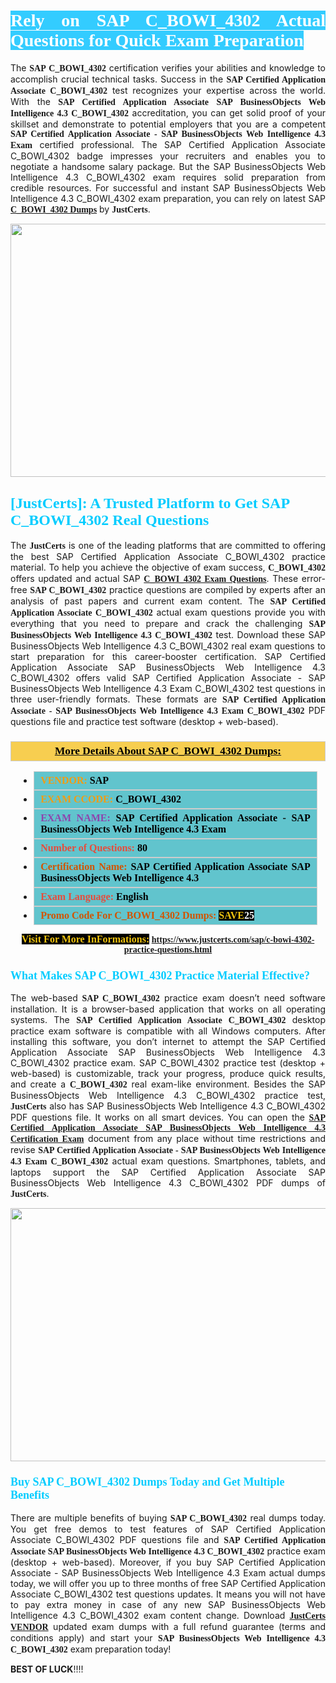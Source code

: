 <h1 style="text-align: justify;"><span style="color:#ffffff;"><span style="font-family:Georgia,serif;"><strong><span style="background-color:#33ccff;">Rely on SAP C_BOWI_4302 Actual Questions for Quick Exam Preparation </span></strong></span></span></h1>

<p style="text-align: justify;">The <span style="font-family:Georgia,serif;"><strong>SAP C_BOWI_4302</strong></span> certification verifies your abilities and knowledge to accomplish crucial technical tasks. Success in the <span style="font-family:Georgia,serif;"><strong>SAP Certified Application Associate C_BOWI_4302</strong></span> test recognizes your expertise across the world. With the<span style="font-family:Georgia,serif;"><strong> SAP Certified Application Associate SAP BusinessObjects Web Intelligence 4.3 C_BOWI_4302</strong></span> accreditation, you can get solid proof of your skillset and demonstrate to potential employers that you are a competent <span style="font-family:Georgia,serif;"><strong> SAP Certified Application Associate - SAP BusinessObjects Web Intelligence 4.3 Exam</strong></span> certified professional. The SAP Certified Application Associate C_BOWI_4302 badge impresses your recruiters and enables you to negotiate a handsome salary package. But the SAP BusinessObjects Web Intelligence 4.3 C_BOWI_4302 exam requires solid preparation from credible resources. For successful and instant SAP BusinessObjects Web Intelligence 4.3 C_BOWI_4302 exam preparation, you can rely on latest SAP <a href="https://www.justcerts.com/sap/c-bowi-4302-practice-questions.html"><strong><span style="font-family:Georgia,serif;">C_BOWI_4302 Dumps</span></strong></a> by <span style="font-size:14px;"><span style="font-family:Georgia,serif;"><strong>JustCerts</strong></span></span>.</p>

<p style="text-align: center;"><a href="https://www.justcerts.com/sap/c-bowi-4302-practice-questions.html"><img alt="" src="https://i.imgur.com/JNYhfyb.jpg" style="width: 720px; height: 405px;" /></a></p>

<h2 style="margin-right:0in; margin-left:0in"><span style="color:#00ccff;"><span style="font-family:Georgia,serif;"><strong><span style="font-size:18pt">[JustCerts]: A Trusted Platform to Get SAP C_BOWI_4302 Real Questions </span></strong></span></span></h2>

<p style="text-align: justify;">The <span style="font-size:14px;"><span style="font-family:Georgia,serif;"><strong>JustCerts</strong></span></span> is one of the leading platforms that are committed to offering the best SAP Certified Application Associate C_BOWI_4302 practice material. To help you achieve the objective of exam success, <span style="font-family:Georgia,serif;"><strong> C_BOWI_4302</strong></span> offers updated and actual SAP <span style="font-family:Georgia,serif;"><strong><a href="https://www.justcerts.com/sap/c-bowi-4302-practice-questions.html">C_BOWI_4302 Exam Questions</a></strong></span>. These error-free <span style="font-family:Georgia,serif;"><strong>SAP C_BOWI_4302</strong></span> practice questions are compiled by experts after an analysis of past papers and current exam content. The <span style="font-family:Georgia,serif;"><strong>SAP Certified Application Associate C_BOWI_4302</strong></span> actual exam questions provide you with everything that you need to prepare and crack the challenging <span style="font-family:Georgia,serif;"><strong>SAP BusinessObjects Web Intelligence 4.3 C_BOWI_4302</strong></span> test. Download these SAP BusinessObjects Web Intelligence 4.3 C_BOWI_4302 real exam questions to start preparation for this career-booster certification. SAP Certified Application Associate SAP BusinessObjects Web Intelligence 4.3 C_BOWI_4302 offers valid SAP Certified Application Associate - SAP BusinessObjects Web Intelligence 4.3 Exam C_BOWI_4302 test questions in three user-friendly formats. These formats are <span style="font-family:Georgia,serif;"><strong>SAP Certified Application Associate - SAP BusinessObjects Web Intelligence 4.3 Exam C_BOWI_4302</strong></span> PDF questions file and practice test software (desktop + web-based).</p>

<h3 style="background: #f7ce50; border: 1px solid rgb(204, 204, 204); padding: 5px 10px; text-align: center;"><span style="font-family:Georgia,serif;"><u><u><span style="color:#000000;"><span style="font-size:11pt"><span style="line-height:normal"><b><span style="font-size:13.0pt"><span cambria="">More Details About SAP C_BOWI_4302 Dumps:</span></span></b></span></span></span></u></u></span></h3>

<ul>
	<li style="margin:0cm 10pt">
	<div style="background:#61c4cd; border: 1px solid rgb(204, 204, 204); padding: 5px 10px; text-align: justify;"><span style="font-family:Georgia,serif;"><span style="font-size:11pt"><span style="line-height:normal"><b><span style="font-size:12.0pt"><span new="" roman="" times=""><span style="color:#f39c12;">VENDOR:</span> <span style="color:#000000;">SAP</span></span></span></b></span></span></span></div>
	</li>
	<li style="margin:0cm 10pt">
	<div style="background: #61c4cd; border: 1px solid rgb(204, 204, 204); padding: 5px 10px; text-align: justify;"><span style="font-family:Georgia,serif;"><span style="font-size:11pt"><span style="line-height:normal"><b><span style="font-size:12.0pt"><span new="" roman="" times=""><span style="color:#f39c12;">EXAM CCODE:</span> <span style="color:#000000;">C_BOWI_4302</span></span></span></b></span></span></span></div>
	</li>
	<li style="margin:0cm 10pt">
	<div style="background: #61c4cd; border: 1px solid rgb(204, 204, 204); padding: 5px 10px; text-align: justify;"><span style="font-family:Georgia,serif;"><span style="font-size:11pt"><span style="line-height:normal"><b><span style="font-size:12.0pt"><span new="" roman="" times=""><span style="color:#8e44ad;">EXAM NAME:</span> <span style="color:#000000;">SAP Certified Application Associate - SAP BusinessObjects Web Intelligence 4.3 Exam</span></span></span></b></span></span></span></div>
	</li>
	<li style="margin:0cm 10pt">
	<div style="background: #61c4cd; border: 1px solid rgb(204, 204, 204); padding: 5px 10px;"><span style="font-family:Georgia,serif;"><span style="font-size:11pt"><span style="line-height:normal"><b><span style="font-size:12.0pt"><span new="" roman="" times=""><span style="color:#e74c3c;">Number of Questions:</span><span style="color:#000000;"><span style="color:#f1c40f;"> </span>80</span></span></span></b></span></span></span></div>
	</li>
	<li style="margin:0cm 10pt">
	<div style="background: #61c4cd; border: 1px solid rgb(204, 204, 204); padding: 5px 10px; text-align: justify;"><span style="font-family:Georgia,serif;"><span style="font-size:11pt"><span style="line-height:normal"><b><span style="font-size:12.0pt"><span new="" roman="" times=""><span style="color:#d35400;">Certification Name:</span><span style="color:#000000;"> SAP Certified Application Associate SAP BusinessObjects Web Intelligence 4.3</span></span></span></b></span></span></span></div>
	</li>
	<li style="margin:0cm 10pt">
	<div style="background: #61c4cd; border: 1px solid rgb(204, 204, 204); padding: 5px 10px; text-align: justify;"><span style="font-family:Georgia,serif;"><span style="font-size:11pt"><span style="line-height:normal"><b><span style="font-size:12.0pt"><span new="" roman="" times=""><span style="color:#e74c3c;">Exam Language:</span> <span style="color:#000000;">English</span></span></span></b></span></span></span></div>
	</li>
	<li style="margin:0cm 10pt">
	<div style="background: #61c4cd; border: 1px solid rgb(204, 204, 204); padding: 5px 10px;"><span style="font-family:Georgia,serif;"><span style="font-size:11pt"><span style="line-height:normal"><b><span style="font-size:12.0pt"><span new="" roman="" times=""><span style="color:#d35400;">Promo Code For C_BOWI_4302 Dumps:</span><span style="color:#f1c40f;"> <span style="background-color:#000000;">SAVE</span></span><span style="color:#ffffff;"><span style="background-color:#000000;">25</span></span></span></span></b></span></span></span></div>
	</li>
</ul>

<p style="text-align: center;"><span style="font-family:Georgia,serif;"><strong><span style="font-size:16px;"><span style="color:#f1c40f;"><span style="background-color:#000000;">Visit For More InFormations:</span></span></span> <a href="https://www.justcerts.com/sap/c-bowi-4302-practice-questions.html">https://www.justcerts.com/sap/c-bowi-4302-practice-questions.html</a></strong></span></p>

<h3 style="margin-right:0in; margin-left:0in"><span style="color:#00ccff;"><span style="font-family:Georgia,serif;"><strong><span style="font-size:13.5pt">What Makes SAP C_BOWI_4302 Practice Material Effective?</span></strong></span></span></h3>

<p style="text-align: justify;">The web-based<span style="font-family:Georgia,serif;"><strong> SAP C_BOWI_4302</strong></span> practice exam doesn’t need software installation. It is a browser-based application that works on all operating systems. The <span style="font-family:Georgia,serif;"><strong>SAP Certified Application Associate C_BOWI_4302</strong></span> desktop practice exam software is compatible with all Windows computers. After installing this software, you don’t internet to attempt the SAP Certified Application Associate SAP BusinessObjects Web Intelligence 4.3 C_BOWI_4302 practice exam. SAP C_BOWI_4302 practice test (desktop + web-based) is customizable, track your progress, produce quick results, and create a <span style="font-family:Georgia,serif;"><strong> C_BOWI_4302</strong></span> real exam-like environment. Besides the SAP BusinessObjects Web Intelligence 4.3 C_BOWI_4302 practice test, <span style="font-size:14px;"><span style="font-family:Georgia,serif;"><strong>JustCerts</strong></span></span> also has SAP BusinessObjects Web Intelligence 4.3 C_BOWI_4302 PDF questions file. It works on all smart devices. You can open the <a href="https://www.justcerts.com/sap/sap-certified-application-associate-certification-exams.html"><span style="font-family:Georgia,serif;"><strong>SAP Certified Application Associate SAP BusinessObjects Web Intelligence 4.3 Certification Exam</strong></span></a> document from any place without time restrictions and revise <span style="font-family:Georgia,serif;"><strong>SAP Certified Application Associate - SAP BusinessObjects Web Intelligence 4.3 Exam C_BOWI_4302</strong></span> actual exam questions. Smartphones, tablets, and laptops support the SAP Certified Application Associate SAP BusinessObjects Web Intelligence 4.3 C_BOWI_4302 PDF dumps of <span style="font-size:14px;"><span style="font-family:Georgia,serif;"><strong>JustCerts</strong></span></span>.</p>

<p style="text-align: center;"><a href="https://www.justcerts.com/sap/c-bowi-4302-practice-questions.html"><img alt="" src="https://chat.trainingtools.net/external_content/ab177470d01d9d3dfe91df34991924ef643b949c/68747470733a2f2f692e696d6775722e636f6d2f324343364364612e6a7067" style="width: 720px; height: 405px;" /></a></p>

<h3 style="margin-right:0in; margin-left:0in"><span style="color:#00ccff;"><span style="font-family:Georgia,serif;"><strong><span style="font-size:13.5pt">Buy SAP C_BOWI_4302 Dumps Today and Get Multiple Benefits</span></strong></span></span></h3>

<p style="text-align: justify;">There are multiple benefits of buying <span style="font-family:Georgia,serif;"><strong>SAP C_BOWI_4302</strong></span> real dumps today. You get free demos to test features of SAP Certified Application Associate C_BOWI_4302 PDF questions file and <span style="font-family:Georgia,serif;"><strong>SAP Certified Application Associate SAP BusinessObjects Web Intelligence 4.3 C_BOWI_4302</strong></span> practice exam (desktop + web-based). Moreover, if you buy SAP Certified Application Associate - SAP BusinessObjects Web Intelligence 4.3 Exam actual dumps today, we will offer you up to three months of free SAP Certified Application Associate C_BOWI_4302 test questions updates. It means you will not have to pay extra money in case of any new SAP BusinessObjects Web Intelligence 4.3 C_BOWI_4302 exam content change. Download <a href="https://www.justcerts.com/sap-certification-exams.html"><span style="font-family:Georgia,serif;"><strong>JustCerts VENDOR</strong></span></a> updated exam dumps with a full refund guarantee (terms and conditions apply) and start your <span style="font-family:Georgia,serif;"><strong>SAP BusinessObjects Web Intelligence 4.3 C_BOWI_4302</strong></span> exam preparation today!</p>

<p><span style="font-size:14px;"><strong>BEST OF LUCK</strong>!!!!</span></p>
